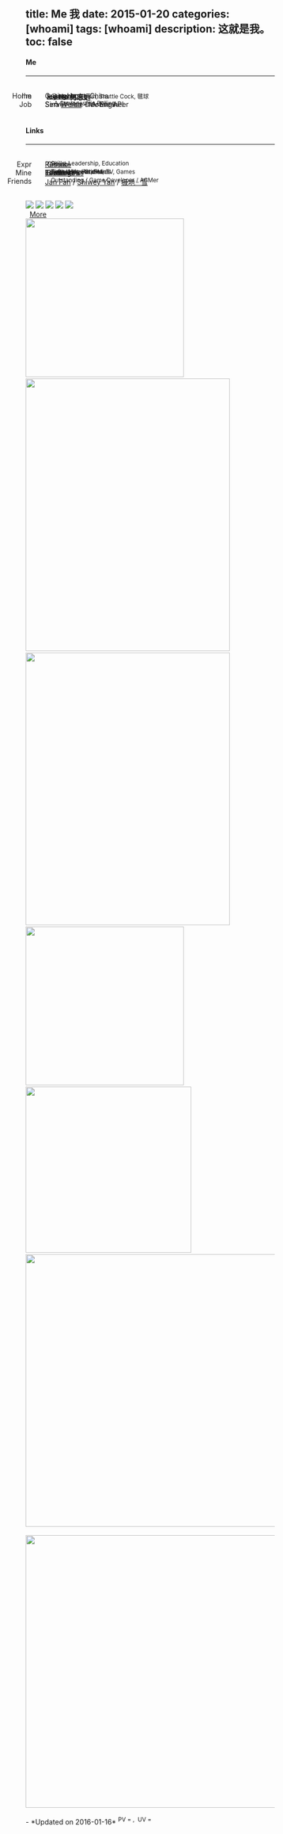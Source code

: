 title: Me 我
date: 2015-01-20
categories: [whoami]
tags: [whoami]
description: 这就是我。
toc: false
---
#### **Me**
---
<br/> <span class="key_pos">I'm</span>  <span class="val_pos"> <i class="fa fa-user-secret">&nbsp;</i> &nbsp;**Ice He 何志远** &nbsp;&nbsp; </span>
<span class="val_pos"> <i class="fa fa-envelope-square">&nbsp;</i> &nbsp;[x@icehe.me](mailto:x@icehe.me) </span> <span class="key_pos hidden">Home</span>  <span class="val_pos hidden"> <i class="fa fa-home">&nbsp;</i> Guangzhou - China  </span>
<span class="val_pos"> &nbsp; &nbsp; &nbsp;<sup><i class="fa fa-heart">&nbsp;</i> Animate, Zhixin, Shuttle Cock, 毽球</sup> </span> <br/>
<span class="key_pos">Job</span>  <span class="val_pos"> <i class="fa fa-weibo">&nbsp;</i> Sina [Weibo](http://weibo.com/2181657940/) - Mobile API </span>
<span class="val_pos"> <i class="fa fa-puzzle-piece">&nbsp;</i> Server-side Dev Engineer </span>
<span class="val_pos"> &nbsp; &nbsp; &nbsp;<sup><i class="fa fa-paper-plane">&nbsp;</i> A Cantonese in Beijing</sup> </span>
<br/><br/>
#### **Links**
---
<br/> <span class="key_pos">Expr</span> <span class="val_pos"> <i class="fa fa-github">&nbsp;</i> &nbsp;[Github](http://github.com/IceHe) </span>
<span class="val_pos"> <i class="fa fa-th-list">&nbsp;</i> [Resume](/resume) </span>
<span class="val_pos"> &nbsp; &nbsp; &nbsp;<sup>Skills, Leadership, Education</sup> </span> <br/>
<span class="key_pos">Mine</span> <span class="val_pos"> <i class="fa fa-bookmark">&nbsp;</i> &nbsp;[Bookmarks](/bookmarks) </span>
<span class="val_pos"> &nbsp; &nbsp; &nbsp;<sup>Docs, Libs, Articles</sup> </span>
<span class="val_pos"> <i class="fa fa-heart-o">&nbsp;</i> [Favourites](/favourites) </span>
<span class="val_pos"> &nbsp; &nbsp; &nbsp;<sup>Books, Movies, FM, TV, Games</sup> </span>
<span class="val_pos"> <i class="fa fa-gears">&nbsp;</i> [Tools](/tools/) &nbsp; &nbsp; &nbsp;  </span>
<span class="val_pos"> &nbsp; &nbsp; &nbsp;<sup>Softwares, Hardwares</sup> </span>
<span class="val_pos"> <i class="fa fa-calendar">&nbsp;</i> [Life Logs](/lifelogs) &nbsp;</span> <span class="val_pos hidden"> <i class="fa fa-hourglass-2">&nbsp;</i> [Timeline](/timeline) </span>
<span class="val_pos"> &nbsp; &nbsp; &nbsp;<sup>Time Usage Statistics</sup> </span> <br/>
<span class="key_pos">Friends</span> <span class="val_pos"> <i class="fa fa-users">&nbsp;</i> [Jan Fan](http://janfan.github.io/) / [Shiwey Yan](http://shiweyyan.github.io/) / [极地 · 雪](http://sf-zhou.github.io/) </span>
<span class="val_pos"> &nbsp; &nbsp; &nbsp;<sup>Outstanding / Game Developer / ACMer</sup> </span>
<br/><br/>
<div class="center"> <img src="http://7vzp68.com1.z0.glb.clouddn.com/about/avatar_00.jpg" class="pic_styl" style="margin-left: 0px" /> <img src="http://7vzp68.com1.z0.glb.clouddn.com/about/avatar_01a.jpg" class="pic_styl" /> <img id="qr_code" src="http://7vzp68.com1.z0.glb.clouddn.com/about_original/qrcode_00.jpg" class="hidden pic_styl" /> <img src="http://7vzp68.com1.z0.glb.clouddn.com/about/avatar_04.jpg" class="pic_styl" /> <img src="http://7vzp68.com1.z0.glb.clouddn.com/about/avatar_03a.jpg" class="pic_styl" />
</div>
<div id="more" class="center"> <i class="fa fa-toggle-down">&nbsp;</i> <a href="#Social_Network" onclick="">More</a> </div> <div id="life_img" class="center hidden"> <img src="http://7vzp68.com1.z0.glb.clouddn.com/about/memorable_00.jpg" style="height: 320px;" /> &nbsp; <img src="http://7vzp68.com1.z0.glb.clouddn.com/about/dorm_00.jpg" style="height: 550px; width: 413;" /> &nbsp; <img src="http://7vzp68.com1.z0.glb.clouddn.com/about/jianqiu_00.jpg" style="height: 550px; width: 413;" /> &nbsp; <img src="http://7vzp68.com1.z0.glb.clouddn.com/about/handicraft_00.jpg" style="height: 320px;" /> &nbsp; <img src="http://7vzp68.com1.z0.glb.clouddn.com/about/jianqiu_01.gif" style="height: 335px;" /> &nbsp; <img src="http://7vzp68.com1.z0.glb.clouddn.com/about/duokan_read_history.png" style="height: 550px; width: auto;" /> &nbsp; <img src="http://7vzp68.com1.z0.glb.clouddn.com/about/sina_work_place.png" style="height: 550px; width:auto;" /> </div> <br/>
- *Updated on 2016-01-16*
<sup>PV = <span id="busuanzi_value_site_pv"></span> ,&nbsp; UV = <span id="busuanzi_value_site_uv"></span></sup>

<style type="text/css"> .key_pos{position: absolute; right: 75%; text-align: left;} .val_pos{position: absolute; left: 27%;} .red{color: gray;} article img.pic_styl{height: 165px; width: auto; margin-right: 10px;} </style>
<script src="//libs.baidu.com/jquery/2.0.3/jquery.min.js"></script> <script type="text/javascript">$('#more').click(function(){ $('#life_img').removeClass('hidden'); $(this).addClass('hidden');}); </script>
